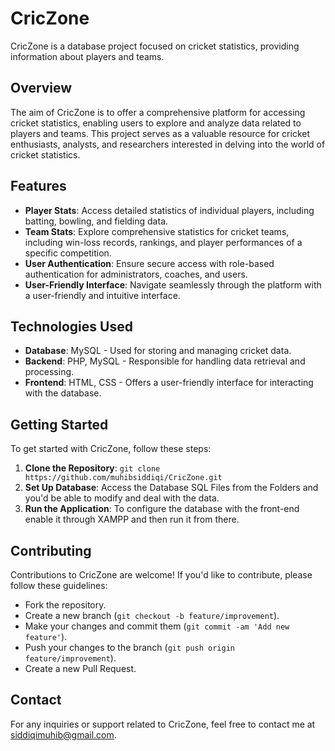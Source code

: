# CricZone

CricZone is a database project focused on cricket statistics, providing information about players and teams.

## Overview

The aim of CricZone is to offer a comprehensive platform for accessing cricket statistics, enabling users to explore and analyze data related to players and teams. This project serves as a valuable resource for cricket enthusiasts, analysts, and researchers interested in delving into the world of cricket statistics.

## Features

- **Player Stats**: Access detailed statistics of individual players, including batting, bowling, and fielding data.
- **Team Stats**: Explore comprehensive statistics for cricket teams, including win-loss records, rankings, and player performances of a specific competition.
- **User Authentication**: Ensure secure access with role-based authentication for administrators, coaches, and users.
- **User-Friendly Interface**: Navigate seamlessly through the platform with a user-friendly and intuitive interface.

## Technologies Used

- **Database**: MySQL - Used for storing and managing cricket data.
- **Backend**: PHP, MySQL - Responsible for handling data retrieval and processing.
- **Frontend**: HTML, CSS - Offers a user-friendly interface for interacting with the database.

## Getting Started

To get started with CricZone, follow these steps:

1. **Clone the Repository**: `git clone https://github.com/muhibsiddiqi/CricZone.git`
3. **Set Up Database**: Access the Database SQL Files from the Folders and you'd be able to modify and deal with the data. 
4. **Run the Application**: To configure the database with the front-end enable it through XAMPP and then run it from there.

## Contributing
Contributions to CricZone are welcome! If you'd like to contribute, please follow these guidelines:

- Fork the repository.
- Create a new branch (`git checkout -b feature/improvement`).
- Make your changes and commit them (`git commit -am 'Add new feature'`).
- Push your changes to the branch (`git push origin feature/improvement`).
- Create a new Pull Request.

## Contact

For any inquiries or support related to CricZone, feel free to contact me at siddiqimuhib@gmail.com.


